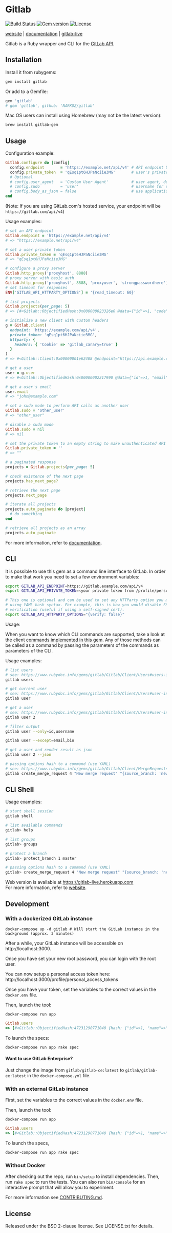 # Gitlab

[![Build Status](https://img.shields.io/github/actions/workflow/status/NARKOZ/gitlab/ci.yml?branch=master)](https://github.com/NARKOZ/gitlab/actions/workflows/ci.yml)
[![Gem version](https://img.shields.io/gem/v/gitlab.svg)](https://rubygems.org/gems/gitlab)
[![License](https://img.shields.io/badge/license-BSD-red.svg)](https://github.com/NARKOZ/gitlab/blob/master/LICENSE.txt)

[website](https://narkoz.github.io/gitlab) |
[documentation](https://www.rubydoc.info/gems/gitlab/frames) |
[gitlab-live](https://github.com/NARKOZ/gitlab-live)

Gitlab is a Ruby wrapper and CLI for the [GitLab API](https://docs.gitlab.com/ee/api/index.html).

## Installation

Install it from rubygems:

```sh
gem install gitlab
```

Or add to a Gemfile:

```ruby
gem 'gitlab'
# gem 'gitlab', github: 'NARKOZ/gitlab'
```

Mac OS users can install using Homebrew (may not be the latest version):

```sh
brew install gitlab-gem
```

## Usage

Configuration example:

```ruby
Gitlab.configure do |config|
  config.endpoint       = 'https://example.net/api/v4' # API endpoint URL, default: ENV['GITLAB_API_ENDPOINT'] and falls back to ENV['CI_API_V4_URL']
  config.private_token  = 'qEsq1pt6HJPaNciie3MG'       # user's private token or OAuth2 access token, default: ENV['GITLAB_API_PRIVATE_TOKEN']
  # Optional
  # config.user_agent   = 'Custom User Agent'          # user agent, default: 'Gitlab Ruby Gem [version]'
  # config.sudo         = 'user'                       # username for sudo mode, default: nil
  # config.body_as_json = false                        # use application/json for all requests with a body, default: false
end
```

(Note: If you are using GitLab.com's hosted service, your endpoint will be `https://gitlab.com/api/v4`)

Usage examples:

```ruby
# set an API endpoint
Gitlab.endpoint = 'https://example.net/api/v4'
# => "https://example.net/api/v4"

# set a user private token
Gitlab.private_token = 'qEsq1pt6HJPaNciie3MG'
# => "qEsq1pt6HJPaNciie3MG"

# configure a proxy server
Gitlab.http_proxy('proxyhost', 8888)
# proxy server with basic auth
Gitlab.http_proxy('proxyhost', 8888, 'proxyuser', 'strongpasswordhere')
# set timeout for responses
ENV['GITLAB_API_HTTPARTY_OPTIONS'] = '{read_timeout: 60}'

# list projects
Gitlab.projects(per_page: 5)
# => [#<Gitlab::ObjectifiedHash:0x000000023326e0 @data={"id"=>1, "code"=>"brute", "name"=>"Brute", "description"=>nil, "path"=>"brute", "default_branch"=>nil, "owner"=>#<Gitlab::ObjectifiedHash:0x00000002331600 @data={"id"=>1, "email"=>"john@example.com", "name"=>"John Smith", "blocked"=>false, "created_at"=>"2012-09-17T09:41:56Z"}>, "private"=>true, "issues_enabled"=>true, "merge_requests_enabled"=>true, "wall_enabled"=>true, "wiki_enabled"=>true, "created_at"=>"2012-09-17T09:41:56Z"}>, #<Gitlab::ObjectifiedHash:0x000000023450d8 @data={"id"=>2, "code"=>"mozart", "name"=>"Mozart", "description"=>nil, "path"=>"mozart", "default_branch"=>nil, "owner"=>#<Gitlab::ObjectifiedHash:0x00000002344ca0 @data={"id"=>1, "email"=>"john@example.com", "name"=>"John Smith", "blocked"=>false, "created_at"=>"2012-09-17T09:41:56Z"}>, "private"=>true, "issues_enabled"=>true, "merge_requests_enabled"=>true, "wall_enabled"=>true, "wiki_enabled"=>true, "created_at"=>"2012-09-17T09:41:57Z"}>, #<Gitlab::ObjectifiedHash:0x00000002344958 @data={"id"=>3, "code"=>"gitlab", "name"=>"Gitlab", "description"=>nil, "path"=>"gitlab", "default_branch"=>nil, "owner"=>#<Gitlab::ObjectifiedHash:0x000000023447a0 @data={"id"=>1, "email"=>"john@example.com", "name"=>"John Smith", "blocked"=>false, "created_at"=>"2012-09-17T09:41:56Z"}>, "private"=>true, "issues_enabled"=>true, "merge_requests_enabled"=>true, "wall_enabled"=>true, "wiki_enabled"=>true, "created_at"=>"2012-09-17T09:41:58Z"}>]

# initialize a new client with custom headers
g = Gitlab.client(
  endpoint: 'https://example.com/api/v4',
  private_token: 'qEsq1pt6HJPaNciie3MG',
  httparty: {
    headers: { 'Cookie' => 'gitlab_canary=true' }
  }
)
# => #<Gitlab::Client:0x00000001e62408 @endpoint="https://api.example.com", @private_token="qEsq1pt6HJPaNciie3MG", @user_agent="Gitlab Ruby Gem 2.0.0">

# get a user
user = g.user
# => #<Gitlab::ObjectifiedHash:0x00000002217990 @data={"id"=>1, "email"=>"john@example.com", "name"=>"John Smith", "bio"=>nil, "skype"=>"", "linkedin"=>"", "twitter"=>"john", "dark_scheme"=>false, "theme_id"=>1, "blocked"=>false, "created_at"=>"2012-09-17T09:41:56Z"}>

# get a user's email
user.email
# => "john@example.com"

# set a sudo mode to perform API calls as another user
Gitlab.sudo = 'other_user'
# => "other_user"

# disable a sudo mode
Gitlab.sudo = nil
# => nil

# set the private token to an empty string to make unauthenticated API requests
Gitlab.private_token = ''
# => ""

# a paginated response
projects = Gitlab.projects(per_page: 5)

# check existence of the next page
projects.has_next_page?

# retrieve the next page
projects.next_page

# iterate all projects
projects.auto_paginate do |project|
  # do something
end

# retrieve all projects as an array
projects.auto_paginate
```

For more information, refer to [documentation](https://www.rubydoc.info/gems/gitlab/frames).

## CLI

It is possible to use this gem as a command line interface to GitLab. In order to make that work you need to set a few environment variables:
```sh
export GITLAB_API_ENDPOINT=https://gitlab.example.com/api/v4
export GITLAB_API_PRIVATE_TOKEN=<your private token from /profile/personal_access_tokens>

# This one is optional and can be used to set any HTTParty option you may need
# using YAML hash syntax. For example, this is how you would disable SSL
# verification (useful if using a self-signed cert).
export GITLAB_API_HTTPARTY_OPTIONS="{verify: false}"
```

Usage:

When you want to know which CLI commands are supported, take a look at the client [commands implemented in this gem](https://www.rubydoc.info/gems/gitlab/4.18.0/Gitlab/Client). Any of those methods can be called as a command by passing the parameters of the commands as parameters of the CLI.

Usage examples:

```sh
# list users
# see: https://www.rubydoc.info/gems/gitlab/Gitlab/Client/Users#users-instance_method
gitlab users

# get current user
# see: https://www.rubydoc.info/gems/gitlab/Gitlab/Client/Users#user-instance_method
gitlab user

# get a user
# see: https://www.rubydoc.info/gems/gitlab/Gitlab/Client/Users#user-instance_method
gitlab user 2

# filter output
gitlab user --only=id,username

gitlab user --except=email,bio

# get a user and render result as json
gitlab user 2 --json

# passing options hash to a command (use YAML)
# see: https://www.rubydoc.info/gems/gitlab/Gitlab/Client/MergeRequests#create_merge_request-instance_method
gitlab create_merge_request 4 "New merge request" "{source_branch: 'new_branch', target_branch: 'master', assignee_id: 42}"

```

## CLI Shell

Usage examples:

```sh
# start shell session
gitlab shell

# list available commands
gitlab> help

# list groups
gitlab> groups

# protect a branch
gitlab> protect_branch 1 master

# passing options hash to a command (use YAML)
gitlab> create_merge_request 4 "New merge request" "{source_branch: 'new_branch', target_branch: 'master', assignee_id: 42}"
```

Web version is available at https://gitlab-live.herokuapp.com  
For more information, refer to [website](https://narkoz.github.io/gitlab).

## Development

### With a dockerized GitLab instance

```shell
docker-compose up -d gitlab # Will start the GitLab instance in the background (approx. 3 minutes)
```

After a while, your GitLab instance will be accessible on http://localhost:3000.

Once you have set your new root password, you can login with the root user.

You can now setup a personal access token here: http://localhost:3000/profile/personal_access_tokens

Once you have your token, set the variables to the correct values in the `docker.env` file.

Then, launch the tool:

```shell
docker-compose run app
```

```ruby
Gitlab.users
=> [#<Gitlab::ObjectifiedHash:47231290771040 {hash: {"id"=>1, "name"=>"Administrator", "username"=>"root", ...]
```

To launch the specs:

```shell
docker-compose run app rake spec
```

#### Want to use GitLab Enterprise?

Just change the image from `gitlab/gitlab-ce:latest` to `gitlab/gitlab-ee:latest` in the `docker-compose.yml` file.

### With an external GitLab instance

First, set the variables to the correct values in the `docker.env` file.

Then, launch the tool:

```shell
docker-compose run app
```

```ruby
Gitlab.users
=> [#<Gitlab::ObjectifiedHash:47231290771040 {hash: {"id"=>1, "name"=>"Administrator", "username"=>"root", ...]
```

To launch the specs,

```shell
docker-compose run app rake spec
```

### Without Docker

After checking out the repo, run `bin/setup` to install dependencies. Then, run
`rake spec` to run the tests. You can also run `bin/console` for an interactive
prompt that will allow you to experiment.

For more information see [CONTRIBUTING.md](https://github.com/NARKOZ/gitlab/blob/master/CONTRIBUTING.md).

## License

Released under the BSD 2-clause license. See LICENSE.txt for details.
